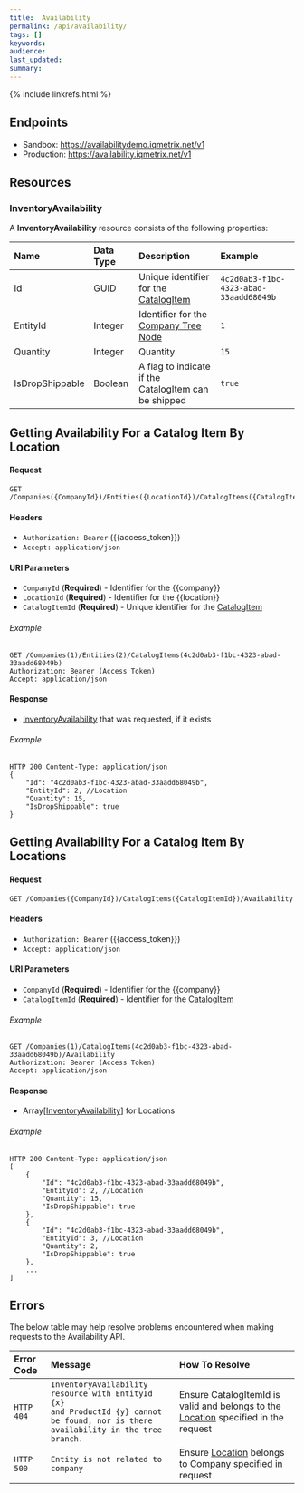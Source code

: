 ```yaml
---
title:  Availability
permalink: /api/availability/
tags: []
keywords: 
audience: 
last_updated: 
summary: 
---
```


{% include linkrefs.html %}

## Endpoints

* Sandbox: https://availabilitydemo.iqmetrix.net/v1
* Production: https://availability.iqmetrix.net/v1

## Resources

### InventoryAvailability

A **InventoryAvailability** resource consists of the following properties:

| Name | Data Type | Description | Example |
|:-----|:----------|:------------|:--------|
| Id | GUID | Unique identifier for the [CatalogItem](/api/catalog/#catalogitem) | `4c2d0ab3-f1bc-4323-abad-33aadd68049b` |
| EntityId | Integer | Identifier for the [Company Tree Node](/api/company-tree/) | `1` |
| Quantity | Integer | Quantity | `15` |
| IsDropShippable | Boolean | A flag to indicate if the CatalogItem can be shipped | `true` |

## Getting Availability For a Catalog Item By Location

#### Request

    GET /Companies({CompanyId})/Entities({LocationId})/CatalogItems({CatalogItemId})
    
#### Headers

* `Authorization: Bearer` ({{access_token}})
* `Accept: application/json`

#### URI Parameters

* `CompanyId` (**Required**) - Identifier for the {{company}}
* `LocationId` (**Required**) - Identifier for the {{location}}
* `CatalogItemId` (**Required**) - Unique identifier for the [CatalogItem](/api/catalog/#catalogitem)

###### Example

    GET /Companies(1)/Entities(2)/CatalogItems(4c2d0ab3-f1bc-4323-abad-33aadd68049b)
    Authorization: Bearer (Access Token)
    Accept: application/json

#### Response

* [InventoryAvailability](#InventoryAvailability) that was requested, if it exists

###### Example

    HTTP 200 Content-Type: application/json
    {
        "Id": "4c2d0ab3-f1bc-4323-abad-33aadd68049b",
        "EntityId": 2, //Location
        "Quantity": 15,
        "IsDropShippable": true
    }

## Getting Availability For a Catalog Item By Locations

#### Request

    GET /Companies({CompanyId})/CatalogItems({CatalogItemId})/Availability
    
#### Headers

* `Authorization: Bearer` ({{access_token}})
* `Accept: application/json`

#### URI Parameters

* `CompanyId` (**Required**) - Identifier for the {{company}}
* `CatalogItemId` (**Required**) - Identifier for the [CatalogItem](/api/catalog/#catalogitem)

###### Example

    GET /Companies(1)/CatalogItems(4c2d0ab3-f1bc-4323-abad-33aadd68049b)/Availability
    Authorization: Bearer (Access Token)
    Accept: application/json

#### Response

* Array[[InventoryAvailability](#InventoryAvailability)] for Locations

###### Example

    HTTP 200 Content-Type: application/json
    [
        {
            "Id": "4c2d0ab3-f1bc-4323-abad-33aadd68049b",
            "EntityId": 2, //Location
            "Quantity": 15,
            "IsDropShippable": true
        },
        {
            "Id": "4c2d0ab3-f1bc-4323-abad-33aadd68049b",
            "EntityId": 3, //Location
            "Quantity": 2,
            "IsDropShippable": true
        },
        ...
    ]

## Errors

The below table may help resolve problems encountered when making requests to the Availability API.

| Error Code | Message | How To Resolve |
|:-----------|:--------|:---------------|
| `HTTP 404` | `InventoryAvailability resource with EntityId {x}` <br/> `and ProductId {y} cannot be found, nor is there`<br> `availability in the tree branch.` | Ensure CatalogItemId is valid and belongs to the [Location](/api/company-tree/#location) specified in the request |
| `HTTP 500` | `Entity is not related to company` | Ensure [Location](/api/company-tree/#location) belongs to Company specified in request |